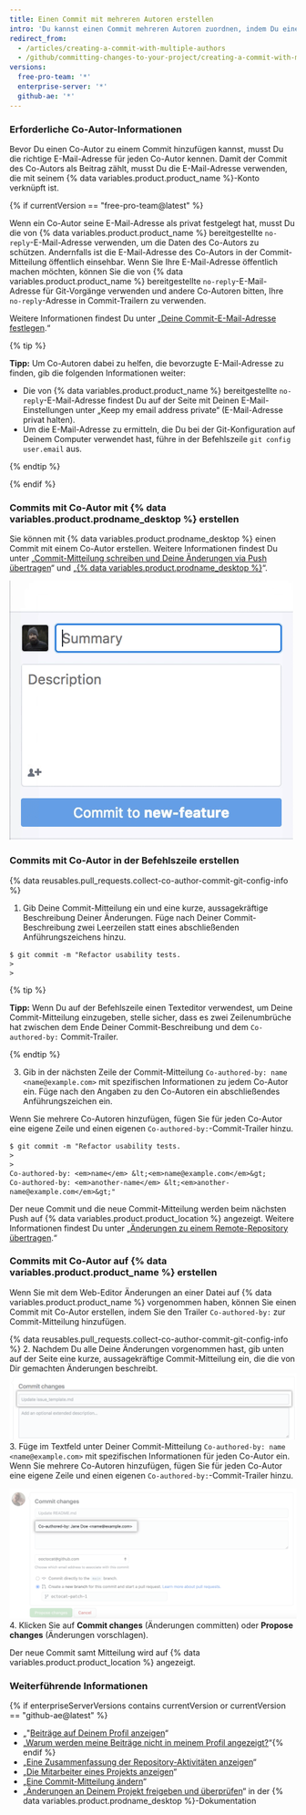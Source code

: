 ```yaml
---
title: Einen Commit mit mehreren Autoren erstellen
intro: 'Du kannst einen Commit mehreren Autoren zuordnen, indem Du einen oder mehrere `Co-authored-by`-Trailer zur Commit-Mitteilung hinzufügst. Co-authored commits are visible on {% data variables.product.product_name %}{% if enterpriseServerVersions contains currentVersion or currentVersion == "github-ae@latest" %} and can be included in the profile contributions graph and the repository''s statistics{% endif %}.'
redirect_from:
  - /articles/creating-a-commit-with-multiple-authors
  - /github/committing-changes-to-your-project/creating-a-commit-with-multiple-authors
versions:
  free-pro-team: '*'
  enterprise-server: '*'
  github-ae: '*'
---
```

### Erforderliche Co-Autor-Informationen

Bevor Du einen Co-Autor zu einem Commit hinzufügen kannst, musst Du die richtige E-Mail-Adresse für jeden Co-Autor kennen. Damit der Commit des Co-Autors als Beitrag zählt, musst Du die E-Mail-Adresse verwenden, die mit seinem {% data variables.product.product_name %}-Konto verknüpft ist.

{% if currentVersion == "free-pro-team@latest" %}

Wenn ein Co-Autor seine E-Mail-Adresse als privat festgelegt hat, musst Du die von {% data variables.product.product_name %} bereitgestellte `no-reply`-E-Mail-Adresse verwenden, um die Daten des Co-Autors zu schützen. Andernfalls ist die E-Mail-Adresse des Co-Autors in der Commit-Mitteilung öffentlich einsehbar. Wenn Sie Ihre E-Mail-Adresse öffentlich machen möchten, können Sie die von {% data variables.product.product_name %} bereitgestellte `no-reply`-E-Mail-Adresse für Git-Vorgänge verwenden und andere Co-Autoren bitten, Ihre `no-reply`-Adresse in Commit-Trailern zu verwenden.

Weitere Informationen findest Du unter „[Deine Commit-E-Mail-Adresse festlegen](/articles/setting-your-commit-email-address).“

  {% tip %}

  **Tipp:** Um Co-Autoren dabei zu helfen, die bevorzugte E-Mail-Adresse zu finden, gib die folgenden Informationen weiter:
  - Die von {% data variables.product.product_name %} bereitgestellte `no-reply`-E-Mail-Adresse findest Du auf der Seite mit Deinen E-Mail-Einstellungen unter „Keep my email address private“ (E-Mail-Adresse privat halten).
  - Um die E-Mail-Adresse zu ermitteln, die Du bei der Git-Konfiguration auf Deinem Computer verwendet hast, führe in der Befehlszeile `git config user.email` aus.

  {% endtip %}

{% endif %}

### Commits mit Co-Autor mit {% data variables.product.prodname_desktop %} erstellen

Sie können mit {% data variables.product.prodname_desktop %} einen Commit mit einem Co-Autor erstellen. Weitere Informationen findest Du unter „[Commit-Mitteilung schreiben und Deine Änderungen via Push übertragen](/desktop/contributing-to-projects/committing-and-reviewing-changes-to-your-project#4-write-a-commit-message-and-push-your-changes)“ und „[{% data variables.product.prodname_desktop %}](https://desktop.github.com)“.

![Einen Co-Autor zur Commit-Mitteilung hinzufügen](/assets/images/help/desktop/co-authors-demo-hq.gif)

### Commits mit Co-Autor in der Befehlszeile erstellen

{% data reusables.pull_requests.collect-co-author-commit-git-config-info %}

1. Gib Deine Commit-Mitteilung ein und eine kurze, aussagekräftige Beschreibung Deiner Änderungen. Füge nach Deiner Commit-Beschreibung zwei Leerzeilen statt eines abschließenden Anführungszeichens hinzu.
  ```shell
  $ git commit -m "Refactor usability tests.
  >
  >
  ```
  {% tip %}

  **Tipp:** Wenn Du auf der Befehlszeile einen Texteditor verwendest, um Deine Commit-Mitteilung einzugeben, stelle sicher, dass es zwei Zeilenumbrüche hat zwischen dem Ende Deiner Commit-Beschreibung und dem `Co-authored-by:` Commit-Trailer.

  {% endtip %}

3. Gib in der nächsten Zeile der Commit-Mitteilung `Co-authored-by: name <name@example.com>` mit spezifischen Informationen zu jedem Co-Autor ein. Füge nach den Angaben zu den Co-Autoren ein abschließendes Anführungszeichen ein.

  Wenn Sie mehrere Co-Autoren hinzufügen, fügen Sie für jeden Co-Autor eine eigene Zeile und einen eigenen `Co-authored-by:`-Commit-Trailer hinzu.
  ```shell
  $ git commit -m "Refactor usability tests.
  >
  >
  Co-authored-by: <em>name</em> &lt;<em>name@example.com</em>&gt;
  Co-authored-by: <em>another-name</em> &lt;<em>another-name@example.com</em>&gt;"
  ```

Der neue Commit und die neue Commit-Mitteilung werden beim nächsten Push auf {% data variables.product.product_location %} angezeigt. Weitere Informationen findest Du unter „[Änderungen zu einem Remote-Repository übertragen](/github/getting-started-with-github/pushing-commits-to-a-remote-repository/).“

### Commits mit Co-Autor auf {% data variables.product.product_name %} erstellen

Wenn Sie mit dem Web-Editor Änderungen an einer Datei auf {% data variables.product.product_name %} vorgenommen haben, können Sie einen Commit mit Co-Autor erstellen, indem Sie den Trailer `Co-authored-by:` zur Commit-Mitteilung hinzufügen.

{% data reusables.pull_requests.collect-co-author-commit-git-config-info %}
2. Nachdem Du alle Deine Änderungen vorgenommen hast, gib unten auf der Seite eine kurze, aussagekräftige Commit-Mitteilung ein, die die von Dir gemachten Änderungen beschreibt. ![Commit-Mitteilung für Deine Änderung](/assets/images/help/repository/write-commit-message-quick-pull.png)
3. Füge im Textfeld unter Deiner Commit-Mitteilung `Co-authored-by: name <name@example.com>` mit spezifischen Informationen für jeden Co-Autor ein. Wenn Sie mehrere Co-Autoren hinzufügen, fügen Sie für jeden Co-Autor eine eigene Zeile und einen eigenen `Co-authored-by:`-Commit-Trailer hinzu.

  ![Beispiel für Co-Autor-Trailer in Commit-Mitteilung im Textfeld der zweiten Commit-Mitteilung](/assets/images/help/repository/write-commit-message-co-author-trailer.png)
4. Klicken Sie auf **Commit changes** (Änderungen committen) oder **Propose changes** (Änderungen vorschlagen).

Der neue Commit samt Mitteilung wird auf {% data variables.product.product_location %} angezeigt.

### Weiterführende Informationen
{% if enterpriseServerVersions contains currentVersion or currentVersion == "github-ae@latest" %}
- „"[Beiträge auf Deinem Profil anzeigen](/articles/viewing-contributions-on-your-profile)“
- „[Warum werden meine Beiträge nicht in meinem Profil angezeigt?](/articles/why-are-my-contributions-not-showing-up-on-my-profile)“{% endif %}
- „[Eine Zusammenfassung der Repository-Aktivitäten anzeigen](/articles/viewing-a-summary-of-repository-activity)“
- „[Die Mitarbeiter eines Projekts anzeigen](/articles/viewing-a-projects-contributors)“
- „[Eine Commit-Mitteilung ändern](/articles/changing-a-commit-message)“
- „[Änderungen an Deinem Projekt freigeben und überprüfen](/desktop/contributing-to-projects/committing-and-reviewing-changes-to-your-project#4-write-a-commit-message-and-push-your-changes)“ in der {% data variables.product.prodname_desktop %}-Dokumentation
